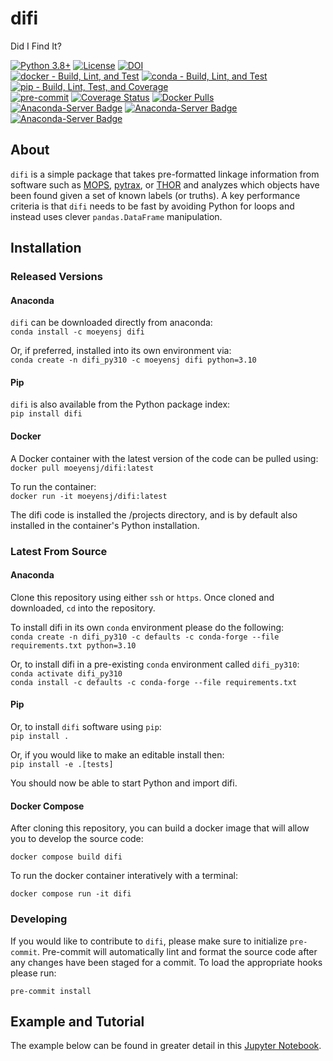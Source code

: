 # difi
Did I Find It?  

[![Python 3.8+](https://img.shields.io/badge/Python-3.8%2B-blue)](https://img.shields.io/badge/Python-3.8%2B-blue)
[![License](https://img.shields.io/badge/License-BSD%203--Clause-blue.svg)](https://opensource.org/licenses/BSD-3-Clause)
[![DOI](https://zenodo.org/badge/152989392.svg)](https://zenodo.org/badge/latestdoi/152989392)  
[![docker - Build, Lint, and Test](https://github.com/moeyensj/difi/actions/workflows/docker-build-lint-test.yml/badge.svg)](https://github.com/moeyensj/difi/actions/workflows/docker-build-lint-test.yml)
[![conda - Build, Lint, and Test](https://github.com/moeyensj/difi/actions/workflows/conda-build-lint-test.yml/badge.svg)](https://github.com/moeyensj/difi/actions/workflows/conda-build-lint-test.yml)
[![pip - Build, Lint, Test, and Coverage](https://github.com/moeyensj/difi/actions/workflows/pip-build-lint-test-coverage.yml/badge.svg)](https://github.com/moeyensj/difi/actions/workflows/pip-build-lint-test-coverage.yml)  
[![pre-commit](https://img.shields.io/badge/pre--commit-enabled-brightgreen?logo=pre-commit)](https://github.com/pre-commit/pre-commit)
[![Coverage Status](https://coveralls.io/repos/github/moeyensj/difi/badge.svg?branch=main)](https://coveralls.io/github/moeyensj/difi?branch=main)
[![Docker Pulls](https://img.shields.io/docker/pulls/moeyensj/difi)](https://hub.docker.com/r/moeyensj/difi)  
[![Anaconda-Server Badge](https://anaconda.org/moeyensj/difi/badges/version.svg)](https://anaconda.org/moeyensj/difi)
[![Anaconda-Server Badge](https://anaconda.org/moeyensj/difi/badges/platforms.svg)](https://anaconda.org/moeyensj/difi)
[![Anaconda-Server Badge](https://anaconda.org/moeyensj/difi/badges/downloads.svg)](https://anaconda.org/moeyensj/difi)

## About
`difi` is a simple package that takes pre-formatted linkage information from software such as [MOPS](https://github.com/lsst/mops_daymops), [pytrax](https://github.com/pytrax/pytrax), or [THOR](https://github.com/moeyensj/thor) and analyzes which objects have been found given a set of known labels (or truths). A key performance criteria is that `difi` needs to be fast by avoiding Python for loops and instead uses clever `pandas.DataFrame` manipulation.

## Installation

### Released Versions

#### Anaconda
`difi` can be downloaded directly from anaconda:  
```conda install -c moeyensj difi```

Or, if preferred, installed into its own environment via:  
```conda create -n difi_py310 -c moeyensj difi python=3.10```

#### Pip
`difi` is also available from the Python package index:  
```pip install difi```

#### Docker

A Docker container with the latest version of the code can be pulled using:  
```docker pull moeyensj/difi:latest```

To run the container:  
```docker run -it moeyensj/difi:latest```

The difi code is installed the /projects directory, and is by default also installed in the container's Python installation.

### Latest From Source

#### Anaconda
Clone this repository using either `ssh` or `https`. Once cloned and downloaded, `cd` into the repository.

To install difi in its own `conda` environment please do the following:  
```conda create -n difi_py310 -c defaults -c conda-forge --file requirements.txt python=3.10```  

Or, to install difi in a pre-existing `conda` environment called `difi_py310`:  
```conda activate difi_py310```  
```conda install -c defaults -c conda-forge --file requirements.txt```  

#### Pip

Or, to install `difi` software using `pip`:  
```pip install .```

Or, if you would like to make an editable install then:  
```pip install -e .[tests]```

You should now be able to start Python and import difi.

#### Docker Compose

After cloning this repository, you can build a docker image that will allow you to develop the source code:

```docker compose build difi```

To run the docker container interatively with a terminal:

```docker compose run -it difi```

### Developing

If you would like to contribute to `difi`, please make sure to initialize `pre-commit`. Pre-commit will automatically lint and format
the source code after any changes have been staged for a commit. To load the appropriate hooks please run:

```pre-commit install```

## Example and Tutorial

The example below can be found in greater detail in this [Jupyter Notebook](https://github.com/moeyensj/difi/tree/main/examples/tutorial.ipynb).
